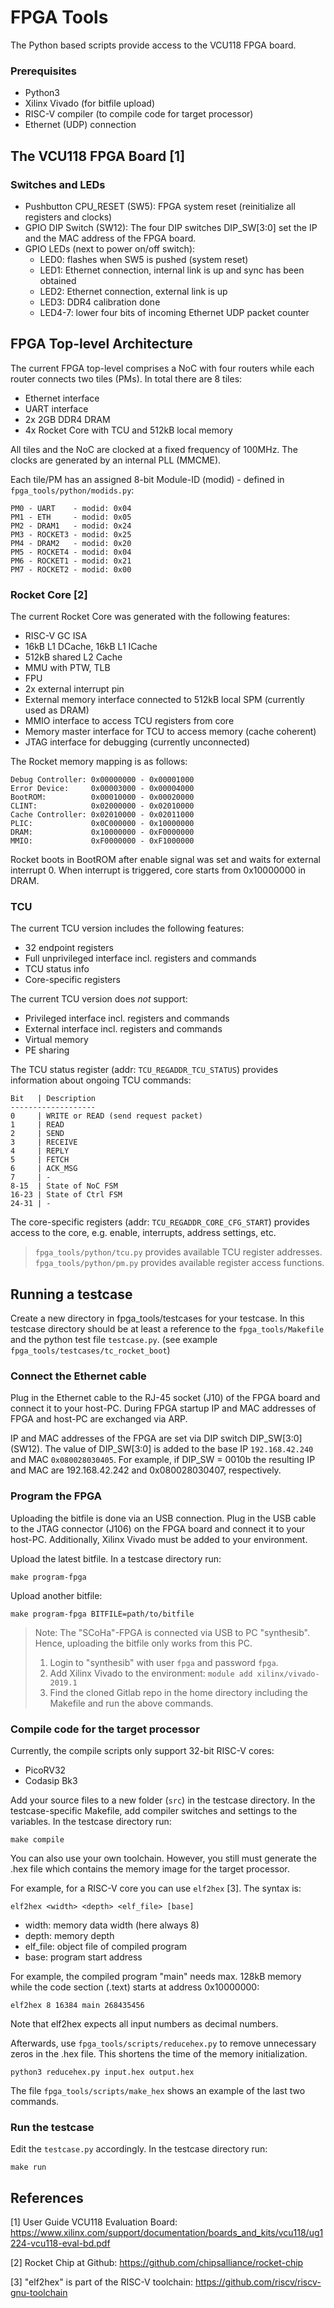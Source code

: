 # FPGA Tools

The Python based scripts provide access to the VCU118 FPGA board.

### Prerequisites

- Python3
- Xilinx Vivado (for bitfile upload)
- RISC-V compiler (to compile code for target processor)
- Ethernet (UDP) connection

## The VCU118 FPGA Board [1]

### Switches and LEDs

- Pushbutton CPU_RESET (SW5): FPGA system reset (reinitialize all registers and clocks)
- GPIO DIP Switch (SW12): The four DIP switches DIP_SW[3:0] set the IP and the MAC address of the FPGA board.
- GPIO LEDs (next to power on/off switch):
  - LED0: flashes when SW5 is pushed (system reset)
  - LED1: Ethernet connection, internal link is up and sync has been obtained
  - LED2: Ethernet connection, external link is up
  - LED3: DDR4 calibration done
  - LED4-7: lower four bits of incoming Ethernet UDP packet counter


## FPGA Top-level Architecture

The current FPGA top-level comprises a NoC with four routers while each router connects two tiles (PMs). In total there are 8 tiles:
- Ethernet interface
- UART interface
- 2x 2GB DDR4 DRAM
- 4x Rocket Core with TCU and 512kB local memory

All tiles and the NoC are clocked at a fixed frequency of 100MHz. The clocks are generated by an internal PLL (MMCME).

Each tile/PM has an assigned 8-bit Module-ID (modid) - defined in `fpga_tools/python/modids.py`:
```
PM0 - UART    - modid: 0x04
PM1 - ETH     - modid: 0x05
PM2 - DRAM1   - modid: 0x24
PM3 - ROCKET3 - modid: 0x25
PM4 - DRAM2   - modid: 0x20
PM5 - ROCKET4 - modid: 0x04
PM6 - ROCKET1 - modid: 0x21
PM7 - ROCKET2 - modid: 0x00
```

### Rocket Core [2]

The current Rocket Core was generated with the following features:
- RISC-V GC ISA
- 16kB L1 DCache, 16kB L1 ICache
- 512kB shared L2 Cache
- MMU with PTW, TLB
- FPU
- 2x external interrupt pin
- External memory interface connected to 512kB local SPM (currently used as DRAM)
- MMIO interface to access TCU registers from core
- Memory master interface for TCU to access memory (cache coherent)
- JTAG interface for debugging (currently unconnected)

The Rocket memory mapping is as follows:
```
Debug Controller: 0x00000000 - 0x00001000
Error Device:     0x00003000 - 0x00004000
BootROM:          0x00010000 - 0x00020000
CLINT:            0x02000000 - 0x02010000
Cache Controller: 0x02010000 - 0x02011000
PLIC:             0x0C000000 - 0x10000000
DRAM:             0x10000000 - 0xF0000000
MMIO:             0xF0000000 - 0xF1000000
```

Rocket boots in BootROM after enable signal was set and waits for external interrupt 0. When interrupt is triggered, core starts from 0x10000000 in DRAM.


### TCU

The current TCU version includes the following features:
- 32 endpoint registers
- Full unprivileged interface incl. registers and commands
- TCU status info
- Core-specific registers

The current TCU version does _not_ support:
- Privileged interface incl. registers and commands
- External interface incl. registers and commands
- Virtual memory
- PE sharing


The TCU status register (addr: `TCU_REGADDR_TCU_STATUS`) provides information about ongoing TCU commands:
```
Bit   | Description
-------------------
0     | WRITE or READ (send request packet)
1     | READ
2     | SEND
3     | RECEIVE
4     | REPLY
5     | FETCH
6     | ACK_MSG
7     | -
8-15  | State of NoC FSM
16-23 | State of Ctrl FSM
24-31 | -
```

The core-specific registers (addr: `TCU_REGADDR_CORE_CFG_START`) provides access to the core, e.g. enable, interrupts, address settings, etc.

> `fpga_tools/python/tcu.py` provides available TCU register addresses.
> `fpga_tools/python/pm.py` provides available register access functions.


## Running a testcase

Create a new directory in fpga_tools/testcases for your testcase. In this testcase directory should be at least a reference to the `fpga_tools/Makefile` and the python test file `testcase.py`. (see example `fpga_tools/testcases/tc_rocket_boot`)


### Connect the Ethernet cable

Plug in the Ethernet cable to the RJ-45 socket (J10) of the FPGA board and connect it to your host-PC. During FPGA startup IP and MAC addresses of FPGA and host-PC are exchanged via ARP.

IP and MAC addresses of the FPGA are set via DIP switch DIP_SW[3:0] (SW12). The value of DIP_SW[3:0] is added to the base IP `192.168.42.240` and MAC `0x080028030405`. For example, if DIP_SW = 0010b the resulting IP and MAC are 192.168.42.242 and 0x080028030407, respectively.


### Program the FPGA

Uploading the bitfile is done via an USB connection. Plug in the USB cable to the JTAG connector (J106) on the FPGA board and connect it to your host-PC. Additionally, Xilinx Vivado must be added to your environment.

Upload the latest bitfile. In a testcase directory run:
```shell
make program-fpga
```

Upload another bitfile:
```shell
make program-fpga BITFILE=path/to/bitfile
```

> Note: The "SCoHa"-FPGA is connected via USB to PC "synthesib". Hence, uploading the bitfile only works from this PC.
> 1) Login to "synthesib" with user `fpga` and password `fpga`.
> 2) Add Xilinx Vivado to the environment: `module add xilinx/vivado-2019.1`
> 3) Find the cloned Gitlab repo in the home directory including the Makefile and run the above commands.


### Compile code for the target processor

Currently, the compile scripts only support 32-bit RISC-V cores:

- PicoRV32
- Codasip Bk3

Add your source files to a new folder (`src`) in the testcase directory.
In the testcase-specific Makefile, add compiler switches and settings to the variables.
In the testcase directory run:
```shell
make compile
```

You can also use your own toolchain. However, you still must generate the .hex file which contains the memory image for the target processor.

For example, for a RISC-V core you can use `elf2hex` [3]. The syntax is:
```shell
elf2hex <width> <depth> <elf_file> [base]
```

- width: memory data width (here always 8)
- depth: memory depth
- elf_file: object file of compiled program
- base: program start address

For example, the compiled program "main" needs max. 128kB memory while the code section (.text) starts at address 0x10000000:
```shell
elf2hex 8 16384 main 268435456
```

Note that elf2hex expects all input numbers as decimal numbers.

Afterwards, use `fpga_tools/scripts/reducehex.py` to remove unnecessary zeros in the .hex file. This shortens the time of the memory initialization.
```shell
python3 reducehex.py input.hex output.hex
```

The file `fpga_tools/scripts/make_hex` shows an example of the last two commands.


### Run the testcase

Edit the `testcase.py` accordingly. In the testcase directory run:

```shell
make run
```


## References

[1] User Guide VCU118 Evaluation Board: https://www.xilinx.com/support/documentation/boards_and_kits/vcu118/ug1224-vcu118-eval-bd.pdf

[2] Rocket Chip at Github: https://github.com/chipsalliance/rocket-chip

[3] "elf2hex" is part of the RISC-V toolchain: https://github.com/riscv/riscv-gnu-toolchain

